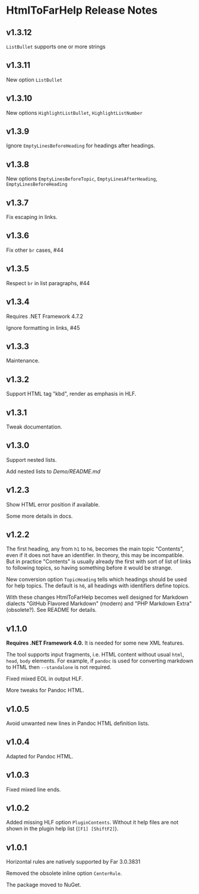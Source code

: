 # HtmlToFarHelp Release Notes

## v1.3.12

`ListBullet` supports one or more strings

## v1.3.11

New option `ListBullet`

## v1.3.10

New options `HighlightListBullet`, `HighlightListNumber`

## v1.3.9

Ignore `EmptyLinesBeforeHeading` for headings after headings.

## v1.3.8

New options `EmptyLinesBeforeTopic`, `EmptyLinesAfterHeading`, `EmptyLinesBeforeHeading`

## v1.3.7

Fix escaping in links.

## v1.3.6

Fix other `br` cases, #44

## v1.3.5

Respect `br` in list paragraphs, #44

## v1.3.4

Requires .NET Framework 4.7.2

Ignore formatting in links, #45

## v1.3.3

Maintenance.

## v1.3.2

Support HTML tag "kbd", render as emphasis in HLF.

## v1.3.1

Tweak documentation.

## v1.3.0

Support nested lists.

Add nested lists to *Demo/README.md*

## v1.2.3

Show HTML error position if available.

Some more details in docs.

## v1.2.2

The first heading, any from `h1` to `h6`, becomes the main topic "Contents",
even if it does not have an identifier. In theory, this may be incompatible.
But in practice "Contents" is usually already the first with sort of list of
links to following topics, so having something before it would be strange.

New conversion option `TopicHeading` tells which headings should be used for
help topics. The default is `h6`, all headings with identifiers define topics.

With these changes HtmlToFarHelp becomes well designed for Markdown dialects
"GitHub Flavored Markdown" (modern) and "PHP Markdown Extra" (obsolete?).
See README for details.

## v1.1.0

**Requires .NET Framework 4.0.** It is needed for some new XML features.

The tool supports input fragments, i.e. HTML content without usual `html`,
`head`, `body` elements. For example, if `pandoc` is used for converting
markdown to HTML then `--standalone` is not required.

Fixed mixed EOL in output HLF.

More tweaks for Pandoc HTML.

## v1.0.5

Avoid unwanted new lines in Pandoc HTML definition lists.

## v1.0.4

Adapted for Pandoc HTML.

## v1.0.3

Fixed mixed line ends.

## v1.0.2

Added missing HLF option `PluginContents`. Without it help files are not shown
in the plugin help list (`[F1] [ShiftF2]`).

## v1.0.1

Horizontal rules are natively supported by Far 3.0.3831

Removed the obsolete inline option `CenterRule`.

The package moved to NuGet.
